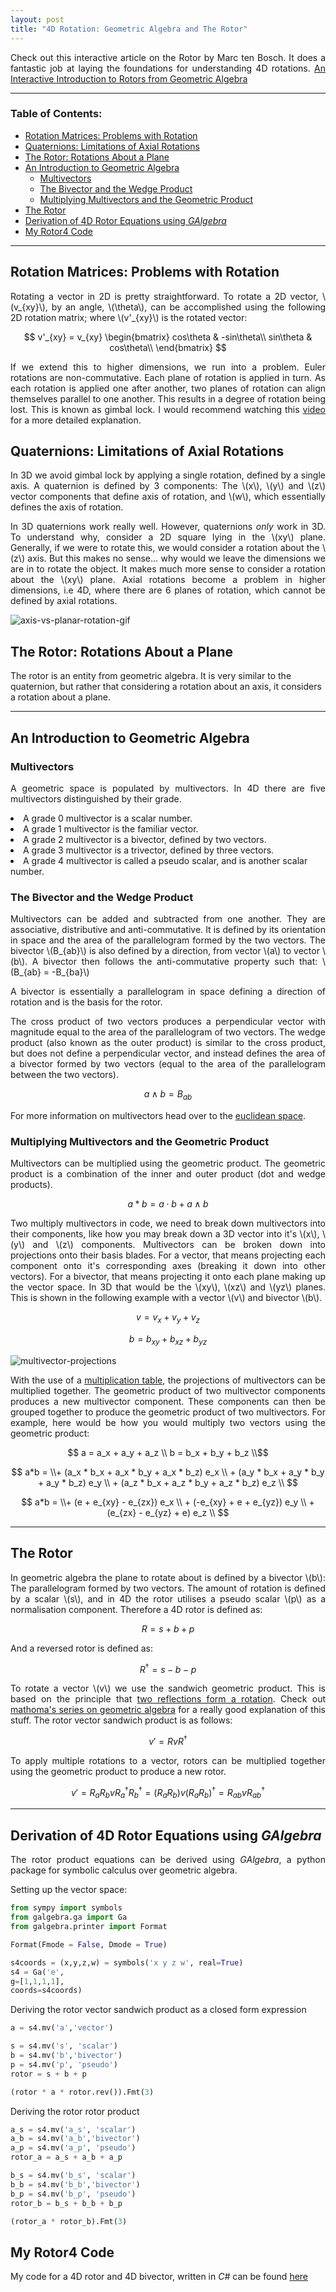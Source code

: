 ```yaml
---
layout: post
title: "4D Rotation: Geometric Algebra and The Rotor"
---
```


<p style="text-align: justify">
Check out this interactive article on the Rotor by Marc ten Bosch. It does a fantastic job at laying the foundations for understanding 4D rotations.
<a href="https://marctenbosch.com/quaternions/">An Interactive Introduction to Rotors from Geometric Algebra</a>
</p>

---

<h3> Table of Contents: </h3>

- [Rotation Matrices: Problems with Rotation](#rotation-matrices-problems-with-rotation)
- [Quaternions: Limitations of Axial Rotations](#quaternions-limitations-of-axial-rotations)
- [The Rotor: Rotations About a Plane](#the-rotor-rotations-about-a-plane)
- [An Introduction to Geometric Algebra](#an-introduction-to-geometric-algebra)
  - [Multivectors](#multivectors)
  - [The Bivector and the Wedge Product](#the-bivector-and-the-wedge-product)
  - [Multiplying Multivectors and the Geometric Product](#multiplying-multivectors-and-the-geometric-product)
- [The Rotor](#the-rotor)
- [Derivation of 4D Rotor Equations using *GAlgebra*](#derivation-of-4d-rotor-equations-using-galgebra)
- [My Rotor4 Code](#my-rotor4-code)
 
---

## Rotation Matrices: Problems with Rotation

<p style="text-align: justify">
Rotating a vector in 2D is pretty straightforward. To rotate a 2D vector, \(v_{xy}\), by an angle, \(\theta\), can be accomplished using the following 2D rotation matrix; where \(v'_{xy}\) is the rotated vector:
</p>

$$ v'_{xy} = v_{xy} \begin{bmatrix}
cos\theta & -sin\theta\\
sin\theta & cos\theta\\
\end{bmatrix} $$

<p style="text-align: justify">
If we extend this to higher dimensions, we run into a problem. Euler rotations are non-commutative. Each plane of rotation is applied in turn. As each rotation is applied one after another, two planes of rotation can align themselves parallel to one another. This results in a degree of rotation being lost. This is known as gimbal lock.
I would recommend watching this <a href="https://www.youtube.com/watch?v=zc8b2Jo7mno">video</a> for a more detailed explanation.
</p>

## Quaternions: Limitations of Axial Rotations

<p style="text-align: justify">
In 3D we avoid gimbal lock by applying a single rotation, defined by a single axis. A quaternion is defined by 3 components: The \(x\), \(y\) and \(z\) vector components that define axis of rotation, and \(w\), which essentially defines the axis of rotation.
</p>

<p style="text-align: justify">
In 3D quaternions work really well. However, quaternions <i>only</i> work in 3D. To understand why, consider a 2D square lying in the \(xy\) plane. Generally, if we were to rotate this, we would consider a rotation about the \(z\) axis. But this makes no sense... why would we leave the dimensions we are in to rotate the object. It makes much more sense to consider a rotation about the \(xy\) plane. Axial rotations become a problem in higher dimensions, i.e 4D, where there are 6 planes of rotation, which cannot be defined by axial rotations.
</p>

<img src="{{ '/assets/gifs/planer-rotation.gif' | absolute_url }} " alt="axis-vs-planar-rotation-gif" style="max-width: 75%;margin-left: auto;margin-right: auto;"/> 

## The Rotor: Rotations About a Plane

The rotor is an entity from geometric algebra. It is very similar to the quaternion, but rather that considering a rotation about an axis, it considers a rotation about a plane. 

---

## An Introduction to Geometric Algebra

### Multivectors

<p style="text-align: justify">
A geometric space is populated by multivectors. In 4D there are five multivectors distinguished by their grade.
<li>
A grade 0 multivector is a scalar number.
</li>
<li>
A grade 1 multivector is the familiar vector.
</li>
<li>
A grade 2 multivector is a bivector, defined by two vectors.
</li>
<li>
A grade 3 multivector is a trivector, defined by three vectors.
</li>
<li>
A grade 4 multivector is called a pseudo scalar, and is another scalar number.
</li>
</p>

### The Bivector and the Wedge Product

<p style="text-align: justify">
Multivectors can be added and subtracted from one another. They are associative, distributive and anti-commutative.
It is defined by its orientation in space and the area of the parallelogram formed by the two vectors. The bivector \(B_{ab}\) is also defined by a direction, from vector \(a\) to vector \(b\). A bivector then follows the anti-commutative property such that: \(B_{ab} = -B_{ba}\)
</p>

<p style="text-align: justify">
A bivector is essentially a parallelogram in space defining a direction of rotation and is the basis for the rotor. 
</p>

<p style="text-align: justify">
The cross product of two vectors produces a perpendicular vector with magnitude equal to the area of the parallelogram of two vectors. 
The wedge product (also known as the outer product) is similar to the cross product, but does not define a perpendicular vector, and instead defines the area of a bivector formed by two vectors (equal to the area of the parallelogram between the two vectors).
</p>

$$ a \wedge b = B_{ab} $$

For more information on multivectors head over to the [euclidean space](https://www.euclideanspace.com/maths/algebra/clifford/algebra/index.htm).

### Multiplying Multivectors and the Geometric Product

<p style="text-align: justify">
Multivectors can be multiplied using the geometric product. The geometric product is a combination of the inner and outer product (dot and wedge products).
</p>

$$ a * b = a \cdot b + a \wedge b$$

<p style="text-align: justify">
Two multiply multivectors in code, we need to break down multivectors into their components, like how you may break down a 3D vector into it's \(x\), \(y\) and \(z\) components.
Multivectors can be broken down into projections onto their basis blades. For a vector, that means projecting each component onto it's corresponding axes (breaking it down into other vectors). For a bivector, that means projecting it onto each plane making up the vector space. In 3D that would be the \(xy\), \(xz\) and \(yz\) planes. This is shown in the following example with a vector \(v\) and bivector \(b\).
</p>

$$ v = v_x + v_y + v_z $$

$$ b = b_{xy} + b_{xz} + b_{yz} $$

<img src="{{ '/assets/figures/projection.png' | absolute_url }} " alt="multivector-projections" style="max-width: 65%;margin-left: auto;margin-right: auto;"/>

<p style="text-align: justify">
With the use of a <a href="https://www.euclideanspace.com/maths/algebra/clifford/d4/arithmetic/index.htm">multiplication table</a>,
the projections of multivectors can be multiplied together. The geometric product of two multivector components produces a new multivector component. These components can then be grouped together to produce the geometric product of two multivectors. For example, here would be how you would multiply two vectors using the geometric product:
</p> 

$$ a = a_x + a_y + a_z \\ b = b_x + b_y + b_z \\$$

$$
a*b = \\+ (a_x * b_x + a_x * b_y + a_x * b_z) e_x \\ + (a_y * b_x + a_y * b_y + a_y * b_z) e_y \\ + (a_z * b_x + a_z * b_y + a_z * b_z) e_z \\
$$

$$
a*b = \\+ (e + e_{xy} - e_{zx}) e_x \\ + (-e_{xy} + e + e_{yz}) e_y \\ + (e_{zx} - e_{yz} + e) e_z \\
$$

---

## The Rotor

<p style="text-align: justify">
In geometric algebra the plane to rotate about is defined by a bivector \(b\): The parallelogram formed by two vectors. The amount of rotation is defined by a scalar \(s\), and in 4D the rotor utilises a pseudo scalar \(p\) as a normalisation component.
Therefore a 4D rotor is defined as:
</p> 

$$ R = s + b + p $$

And a reversed rotor is defined as:

$$ R^{\dagger} = s - b - p $$

<p style="text-align: justify">
To rotate a vector \(v\) we use the sandwich geometric product. This is based on the principle that <a href="https://www.youtube.com/watch?v=Hy2gbdbrJZ8&list=PLpzmRsG7u_gqaTo_vEseQ7U8KFvtiJY4K&index=5">two reflections form a rotation</a>. Check out <a href="https://www.youtube.com/playlist?list=PLpzmRsG7u_gqaTo_vEseQ7U8KFvtiJY4K">mathoma's series on geometric algebra</a> for a really good explanation of this stuff.
The rotor vector sandwich product is as follows:
</p>

$$ v' = R v R^{\dagger} $$

<p style="text-align: justify">
To apply multiple rotations to a vector, rotors can be multiplied together using the geometric product to produce a new rotor.
</p>

$$ v' = R_a R_b v R_a^{\dagger} R_b^{\dagger} = (R_a R_b) v (R_a R_b)^{\dagger} = R_{ab} v R_{ab}^{\dagger}$$

---

## Derivation of 4D Rotor Equations using *GAlgebra*

<p style="text-align: justify">
The rotor product equations can be derived using <i>GAlgebra</i>, a python package for symbolic calculus over geometric algebra.
</p>

Setting up the vector space:
```py
from sympy import symbols
from galgebra.ga import Ga
from galgebra.printer import Format

Format(Fmode = False, Dmode = True)

s4coords = (x,y,z,w) = symbols('x y z w', real=True)
s4 = Ga('e',
g=[1,1,1,1],
coords=s4coords)
```

Deriving the rotor vector sandwich product as a closed form expression
```py
a = s4.mv('a','vector')

s = s4.mv('s', 'scalar')
b = s4.mv('b','bivector')
p = s4.mv('p', 'pseudo')
rotor = s + b + p

(rotor * a * rotor.rev()).Fmt(3)
```

Deriving the rotor rotor product
```py
a_s = s4.mv('a_s', 'scalar')
a_b = s4.mv('a_b','bivector')
a_p = s4.mv('a_p', 'pseudo')
rotor_a = a_s + a_b + a_p

b_s = s4.mv('b_s', 'scalar')
b_b = s4.mv('b_b','bivector')
b_p = s4.mv('b_p', 'pseudo')
rotor_b = b_s + b_b + b_p

(rotor_a * rotor_b).Fmt(3)
```

## My Rotor4 Code

My code for a 4D rotor and 4D bivector, written in *C#*  can be found 
<a href="{{ '/code/rotor-code/' | absolute_url }}">here</a>